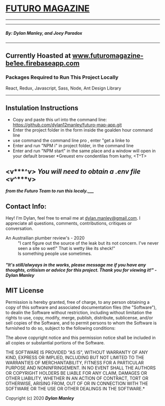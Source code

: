              
# [FUTURO MAGAZINE](https://futuromagazine-be1ee.firebaseapp.com/)
--------
--------



##### By: Dylan Manley, and Joey Paradox
----

## Currently Hoasted at www.futuromagazine-be1ee.firebaseapp.com

### **Packages Required to Run This Project Locally**

React, Redux, Javascript, Sass, Node, Ant Design Library

-----

## **Instulation Instructions**

* Copy and paste this url into the command line: https://github.com/dylan12manley/futuro-map-app.git
* Enter the project folder in the form inside  the goalden hour command line
* use command the command line pro , enter "get a linke to  
* Enter and run "NPM i" in project folder, in the command line
* Enter and run "NPM start" in the same place and a window will open in your default browser
*Greuest env condentilas from karhy, 
                            <T^T> 
## <v***^***v> You will need to obtain a .env file <v***^***v>   

*****from the Futuro Team to run this localy.___*****

## Contact Info: 
Hey! I'm Dylan, feel free to email me at dylan.manley@gmail.com. I appreciate all questions, comments, contributions, critiques or conversation. 

<dl>
<dt>An Austrailian plumber review's - 2020</dt>
  <dd>"I cant figure out the source of the leak but its not concern. I've never seen a site so wet!" That is wetty like its sheck!"

  

  <dd>Is something people use sometimes.</dd>
</dl>

##### "It's still/alwyays in the works, please message me if you have any thoughts, critisism or advice for this project. Thank you for viewing it!" - Dylan Manley     


## MIT License

Permission is hereby granted, free of charge, to any person obtaining a copy of this software and associated documentation files (the "Software"), to dealin the Software without restriction, including without limitation the rights to use, copy, modify, merge, publish, distribute, sublicense, and/or sell copies of the Software, and to permit persons to whom the Software is furnished to do so, subject to the following conditions:

The above copyright notice and this permission notice shall be included in all copies or substantial portions of the Software.

THE SOFTWARE IS PROVIDED "AS IS", WITHOUT WARRANTY OF ANY KIND, EXPRESS OR IMPLIED, INCLUDING BUT NOT LIMITED TO THE WARRANTIES OF MERCHANTABILITY, FITNESS FOR A PARTICULAR PURPOSE AND NONINFRINGEMENT. IN NO EVENT SHALL THE AUTHORS OR COPYRIGHT HOLDERS BE LIABLE FOR ANY CLAIM, DAMAGES OR OTHER LIABILITY, WHETHER IN AN ACTION OF CONTRACT, TORT OR OTHERWISE, ARISING FROM, OUT OF OR IN CONNECTION WITH THE SOFTWARE OR THE USE OR OTHER DEALINGS IN THE SOFTWARE.*

Copyright (c) 2020 **_Dylan Manley_**
